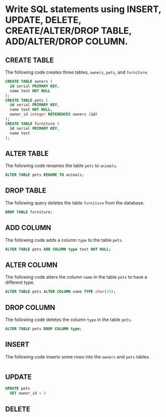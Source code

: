 # Write SQL statements using INSERT, UPDATE, DELETE, CREATE/ALTER/DROP TABLE, ADD/ALTER/DROP COLUMN.

## CREATE TABLE
The following code creates three tables, `owners`, `pets`, and `furniture`.
```sql
CREATE TABLE owners (
  id serial PRIMARY KEY,
  name text NOT NULL 
);
CREATE TABLE pets (
  id serial PRIMARY KEY,
  name text NOT NULL,
  owner_id integer REFERENCES owners (id)
);
CREATE TABLE furniture (
  id serial PRIMARY KEY,
  name text
);
```

## ALTER TABLE
The following code renames the table `pets` to `animals`.
```sql
ALTER TABLE pets RENAME TO animals;
```

## DROP TABLE
The following query deletes the table `furniture` from the database.
```sql
DROP TABLE furniture;
```

## ADD COLUMN
The following code adds a column `type` to the table `pets`.
```sql
ALTER TABLE pets ADD COLUMN type text NOT NULL;
```

## ALTER COLUMN
The following code alters the column `name` in the table `pets` to have a different type.
```sql
ALTER TABLE pets ALTER COLUMN name TYPE char(25);
```

## DROP COLUMN
The following code deletes the column `type` in the table `pets`.
```sql
ALTER TABLE pets DROP COLUMN type;
```

## INSERT
The following code inserts some rows into the `owners` and `pets` tables.
```sql
```

## UPDATE
```sql
UPDATE pets
  SET owner_id = 3
```

## DELETE
```sql
```